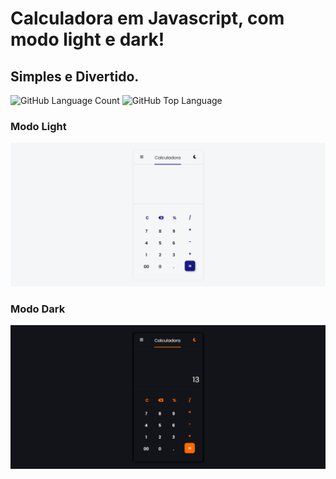 # Calculadora em Javascript, com modo light e dark!

## Simples e Divertido. 

<img alt="GitHub Language Count" src="https://img.shields.io/github/languages/count/LeoSoaresO/Calculadora" /> <img alt="GitHub Top Language" src="https://img.shields.io/github/languages/top/LeoSoaresO/Calculadora" />

### Modo Light 
![](https://github.com/LeoSoaresO/Calculadora/blob/master/Print%20-%201.png)

### Modo Dark
![](https://github.com/LeoSoaresO/Calculadora/blob/master/Print%20-%202.png)
